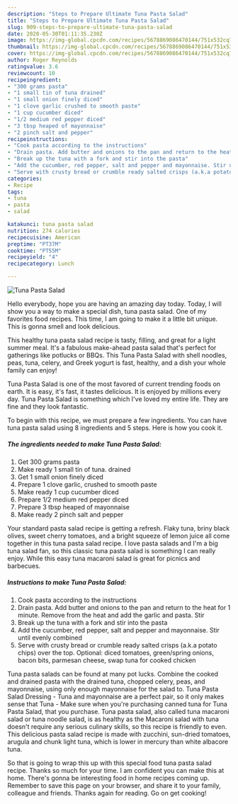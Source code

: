 ```yaml
---
description: "Steps to Prepare Ultimate Tuna Pasta Salad"
title: "Steps to Prepare Ultimate Tuna Pasta Salad"
slug: 909-steps-to-prepare-ultimate-tuna-pasta-salad
date: 2020-05-30T01:11:35.230Z
image: https://img-global.cpcdn.com/recipes/5678869086470144/751x532cq70/tuna-pasta-salad-recipe-main-photo.jpg
thumbnail: https://img-global.cpcdn.com/recipes/5678869086470144/751x532cq70/tuna-pasta-salad-recipe-main-photo.jpg
cover: https://img-global.cpcdn.com/recipes/5678869086470144/751x532cq70/tuna-pasta-salad-recipe-main-photo.jpg
author: Roger Reynolds
ratingvalue: 3.6
reviewcount: 10
recipeingredient:
- "300 grams pasta"
- "1 small tin of tuna drained"
- "1 small onion finely diced"
- "1 clove garlic crushed to smooth paste"
- "1 cup cucumber diced"
- "1/2 medium red pepper diced"
- "3 tbsp heaped of mayonnaise"
- "2 pinch salt and pepper"
recipeinstructions:
- "Cook pasta according to the instructions"
- "Drain pasta. Add butter and onions to the pan and return to the heat for 1 minute. Remove from the heat and add the garlic and pasta. Stir"
- "Break up the tuna with a fork and stir into the pasta"
- "Add the cucumber, red pepper, salt and pepper and mayonnaise. Stir until evenly combined"
- "Serve with crusty bread or crumble ready salted crisps (a.k.a potato chips) over the top. Optional: diced tomatoes, green/spring onions, bacon bits, parmesan cheese, swap tuna for cooked chicken"
categories:
- Recipe
tags:
- tuna
- pasta
- salad

katakunci: tuna pasta salad 
nutrition: 274 calories
recipecuisine: American
preptime: "PT37M"
cooktime: "PT55M"
recipeyield: "4"
recipecategory: Lunch

---
```



![Tuna Pasta Salad](https://img-global.cpcdn.com/recipes/5678869086470144/751x532cq70/tuna-pasta-salad-recipe-main-photo.jpg)

Hello everybody, hope you are having an amazing day today. Today, I will show you a way to make a special dish, tuna pasta salad. One of my favorites food recipes. This time, I am going to make it a little bit unique. This is gonna smell and look delicious.

This healthy tuna pasta salad recipe is tasty, filling, and great for a light summer meal. It&#39;s a fabulous make-ahead pasta salad that&#39;s perfect for gatherings like potlucks or BBQs. This Tuna Pasta Salad with shell noodles, peas, tuna, celery, and Greek yogurt is fast, healthy, and a dish your whole family can enjoy!

Tuna Pasta Salad is one of the most favored of current trending foods on earth. It is easy, it's fast, it tastes delicious. It is enjoyed by millions every day. Tuna Pasta Salad is something which I've loved my entire life. They are fine and they look fantastic.


To begin with this recipe, we must prepare a few ingredients. You can have tuna pasta salad using 8 ingredients and 5 steps. Here is how you cook it.

<!--inarticleads1-->

##### The ingredients needed to make Tuna Pasta Salad:

1. Get 300 grams pasta
1. Make ready 1 small tin of tuna. drained
1. Get 1 small onion finely diced
1. Prepare 1 clove garlic, crushed to smooth paste
1. Make ready 1 cup cucumber diced
1. Prepare 1/2 medium red pepper diced
1. Prepare 3 tbsp heaped of mayonnaise
1. Make ready 2 pinch salt and pepper


Your standard pasta salad recipe is getting a refresh. Flaky tuna, briny black olives, sweet cherry tomatoes, and a bright squeeze of lemon juice all come together in this tuna pasta salad recipe. I love pasta salads and I&#39;m a big tuna salad fan, so this classic tuna pasta salad is something I can really enjoy. While this easy tuna macaroni salad is great for picnics and barbecues. 

<!--inarticleads2-->

##### Instructions to make Tuna Pasta Salad:

1. Cook pasta according to the instructions
1. Drain pasta. Add butter and onions to the pan and return to the heat for 1 minute. Remove from the heat and add the garlic and pasta. Stir
1. Break up the tuna with a fork and stir into the pasta
1. Add the cucumber, red pepper, salt and pepper and mayonnaise. Stir until evenly combined
1. Serve with crusty bread or crumble ready salted crisps (a.k.a potato chips) over the top. Optional: diced tomatoes, green/spring onions, bacon bits, parmesan cheese, swap tuna for cooked chicken


Tuna pasta salads can be found at many pot lucks. Combine the cooked and drained pasta with the drained tuna, chopped celery, peas, and mayonnaise, using only enough mayonnaise for the salad to. Tuna Pasta Salad Dressing - Tuna and mayonnaise are a perfect pair, so it only makes sense that Tuna - Make sure when you&#39;re purchasing canned tuna for Tuna Pasta Salad, that you purchase. Tuna pasta salad, also called tuna macaroni salad or tuna noodle salad, is as healthy as the Macaroni salad with tuna doesn&#39;t require any serious culinary skills, so this recipe is friendly to even. This delicious pasta salad recipe is made with zucchini, sun-dried tomatoes, arugula and chunk light tuna, which is lower in mercury than white albacore tuna. 

So that is going to wrap this up with this special food tuna pasta salad recipe. Thanks so much for your time. I am confident you can make this at home. There's gonna be interesting food in home recipes coming up. Remember to save this page on your browser, and share it to your family, colleague and friends. Thanks again for reading. Go on get cooking!
